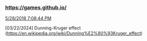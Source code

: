 ﻿### https://games.github.io/

[5/28/2018 7:08:44 PM](/pages/2018/5/28)

[03/22/2024] Dunning-Kruger effect (https://en.wikipedia.org/wiki/Dunning%E2%80%93Kruger_effect)